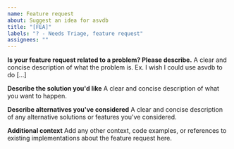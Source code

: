 ```yaml
---
name: Feature request
about: Suggest an idea for asvdb
title: "[FEA]"
labels: "? - Needs Triage, feature request"
assignees: ""
---
```


**Is your feature request related to a problem? Please describe.**
A clear and concise description of what the problem is. Ex. I wish I could use asvdb to do [...]

**Describe the solution you'd like**
A clear and concise description of what you want to happen.

**Describe alternatives you've considered**
A clear and concise description of any alternative solutions or features you've considered.

**Additional context**
Add any other context, code examples, or references to existing implementations about the feature request here.
